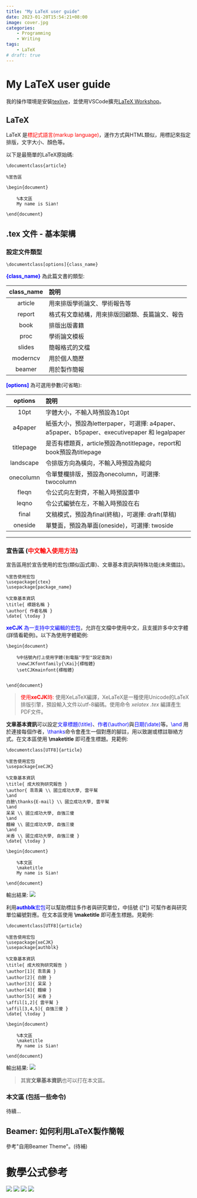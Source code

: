 ```yaml
---
title: "My LaTeX user guide"
date: 2023-01-20T15:54:21+08:00
image: cover.jpg
categories:
    - Programming
    - Writing
tags:
    - LaTeX
# draft: true
---
```


<style>
.red {
  color: red;
}
.blue {
  color: blue;
}
</style>


# My LaTeX user guide

我的操作環境是安裝[texlive](https://tug.org/texlive/acquire-netinstall.html)，並使用VSCode擴充[LaTeX Workshop](https://marketplace.visualstudio.com/items?itemName=James-Yu.latex-workshop)。

## LaTeX

LaTeX 是<span class="red">標記式語言(markup language)</span>，運作方式與HTML類似，用標記來指定排版，文字大小、顏色等。
 
以下是最簡單的LaTeX原始碼:
```
\documentclass{article}

%宣告區

\begin{document}

    %本文區
    My name is Sian!

\end{document}
```

## .tex 文件 - 基本架構

### 設定文件類型
```latex=1
\documentclass[options]{class_name}
```
<span class="blue">**{class_name}**</span> 為此篇文書的類型:

| class_name | 說明                                            |
|:----------:|:---------------------------------------------- |
|  article   | 用來排版學術論文、學術報告等                        |
|   report   | 格式有文章結構，用來排版回顧類、長篇論文、報告         |
|    book    | 排版出版書籍                                     |
|    proc    | 學術論文模板                                     |
|   slides   | 簡報格式的文檔                                   |
|  moderncv  | 用於個人簡歷                                     |
|   beamer   | 用於製作簡報                                     |

<span class="blue">**\[options]**</span> 為可選用參數(可省略):

|  options  | 說明                                                                                         |
|:---------:|:-------------------------------------------------------------------------------------------- |
|   10pt    | 字體大小，不輸入時預設為10pt                                                                 |
|  a4paper  | 紙張大小，預設為letterpaper，可選擇: a4paper、a5paper、b5paper、executivepaper 和 legalpaper  |
| titlepage | 是否有標題頁，article預設為notitlepage，report和book預設為titlepage                           |
| landscape | 令排版方向為橫向，不輸入時預設為縱向                                                           |
| onecolumn | 令單雙欄排版，預設為onecolumn，可選擇: twocolumn                                             |
|   fleqn   | 令公式向左對齊，不輸入時預設置中                                                              |
|   leqno   | 令公式編號在左，不輸入時預設在右                                                              |
|   final   | 文稿模式，預設為final(終稿)，可選擇: draft(草稿)                                              |
|  oneside  | 單雙面，預設為單面(oneside)，可選擇: twoside                                                 |


---

### 宣告區 (<span class="red">中文輸入使用方法</span>)

宣告區用於宣告使用的宏包(類似函式庫)、文章基本資訊與特殊功能(未來備註)。

```latex=+
%宣告使用宏包
\usepackage{ctex}
\usepackage{package_name} 

%文章基本資訊
\title{ 標題名稱 }
\author{ 作者名稱 }
\date{ \today }
```

<span class="blue">**xeCJK** 為一支持中文編輯的宏包</span>，允許在文檔中使用中文，且支援許多中文字體(詳情看範例)。以下為使用字體範例:
```latex=+
\begin{document}
    
    %中括號內打上使用字體(到電腦"字型"設定查詢)
    \newCJKfontfamily{\Kai}{標楷體}
    \setCJKmainfont{標楷體}
    

\end{document}
```
> <span class="red">使用**xeCJK**時:</span>
使用XeLaTeX編譯，XeLaTeX是一種使用Unicode的LaTeX排版引擎，預設輸入文件以utf-8編碼。使用命令 *xelatex .tex* 編譯產生PDF文件。

**文章基本資訊**可以設定<span class="blue">文章標題(\title)</span>、<span class="blue">作者(\author)</span>與<span class="blue">日期(\date)</span>等。<span class="blue">\and</span> 用於連接每個作者，<span class="blue">\thanks</span>命令會產生一個對應的腳註，用以致謝或標註聯絡方式。在文本區使用 **\maketitle** 即可產生標題。見範例:

```latex=1
\documentclass[UTF8]{article}

%宣告使用宏包
\usepackage{xeCJK}

%文章基本資訊
\title{ 成大校狗研究報告 }
\author{ 乖乖黃 \\ 國立成功大學, 雲平幫
\and 
白臉\thanks{E-mail} \\ 國立成功大學, 雲平幫 
\and 
呆呆 \\ 國立成功大學, 自強三傻
\and
麵線 \\ 國立成功大學, 自強三傻
\and
米香 \\ 國立成功大學, 自強三傻 }
\date{ \today }

\begin{document}

    %本文區
    \maketitle
    My name is Sian!

\end{document}

```

輸出結果:
![](https://i.imgur.com/6IVie10.jpg)


利用<span class="blue">**authblk**宏包</span>可以幫助標註多作者與研究單位，中括號 (\[\*]) 可幫作者與研究單位編號對應。在文本區使用 **\maketitle** 即可產生標題。見範例:


```latex=1
\documentclass[UTF8]{article}

%宣告使用宏包
\usepackage{xeCJK}
\usepackage{authblk}

%文章基本資訊
\title{ 成大校狗研究報告 }
\author[1]{ 乖乖黃 }
\author[2]{ 白臉 }
\author[3]{ 呆呆 }
\author[4]{ 麵線 }
\author[5]{ 米香 }
\affil[1,2]{ 雲平幫 }
\affil[3,4,5]{ 自強三傻 }
\date{ \today }

\begin{document}

    %本文區
    \maketitle
    My name is Sian!

\end{document}

```

輸出結果:
![](https://i.imgur.com/yjQyssY.jpg)

> 其實**文章基本資訊**也可以打在本文區。

### 本文區 (包括一些命令)

待續...

## Beamer: 如何利用LaTeX製作簡報

參考"自用Beamer Theme"。(待補)

# 數學公式參考

![](https://i.imgur.com/us6PNv0.png)
![](https://i.imgur.com/DDqcsDH.png)
![](https://i.imgur.com/nd2Qzuh.png)
![](https://i.imgur.com/uc0hpvK.png)